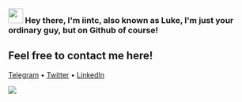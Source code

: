 ### <img src="https://c.tenor.com/nebZyl8oN7IAAAAi/wave-hello.gif" width="30px"> Hey there, I'm iintc, also known as Luke, I'm just your ordinary guy, but on Github of course!


## Feel free to contact me here!
<p align="left">
  <a href="https://t.me/iintc1">Telegram</a> •
  <a href="https://twitter.com/intent/follow?screen_name=VincentLuke19&tw_p=followbutton">Twitter</a> •
  <a href="https://learninpublic.org/?from=GH%20README">LinkedIn</a>
</p>

<p align="left">
  <a href="https://github.com/antonkomarev/github-profile-views-counter">
    <img src="https://komarev.com/ghpvc/?username=iintc&style=flat-square&color=358DEC">
